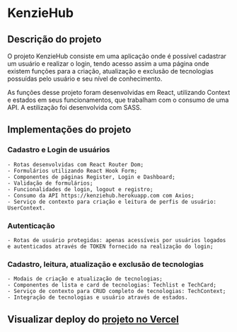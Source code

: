 # KenzieHub

## Descrição do projeto

O projeto KenzieHub consiste em uma aplicação onde é possível cadastrar um usuário e realizar o login, tendo acesso assim a uma página onde existem funções para a criação, atualização e exclusão de tecnologias possuídas pelo usuário e seu nível de conhecimento.

As funções desse projeto foram desenvolvidas em React, utilizando Context e estados em seus funcionamentos, que trabalham com o consumo de uma API. A estilização foi desenvolvida com SASS.


## Implementações do projeto

### Cadastro e Login de usuários
    - Rotas desenvolvidas com React Router Dom;
    - Formulários utilizando React Hook Form;
    - Componentes de páginas Register, Login e Dashboard;
    - Validação de formulários;
    - Funcionalidades de login, logout e registro;
    - Consumo da API https://kenziehub.herokuapp.com com Axios;
    - Serviço de contexto para criação e leitura de perfis de usuário: UserContext.

### Autenticação
    - Rotas de usuário protegidas: apenas acessíveis por usuários logados e autenticados através de TOKEN fornecido na realização do login; 

### Cadastro, leitura, atualização e exclusão de tecnologias
    - Modais de criação e atualização de tecnologias;
    - Componentes de lista e card de tecnologias: Techlist e TechCard;
    - Serviço de contexto para CRUD completo de tecnologias: TechContext;
    - Integração de tecnologias e usuário através de estados.


## Visualizar deploy do [projeto no Vercel](https://kenziehub-gabriel-zarpellon.vercel.app/)
